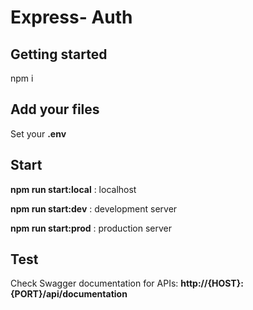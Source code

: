 # Express- Auth

## Getting started

npm i

## Add your files

Set your **.env**

## Start

**npm run start:local** : localhost

**npm run start:dev** : development server

**npm run start:prod** : production server

## Test

Check Swagger documentation for APIs: **http://{HOST}:{PORT}/api/documentation**
